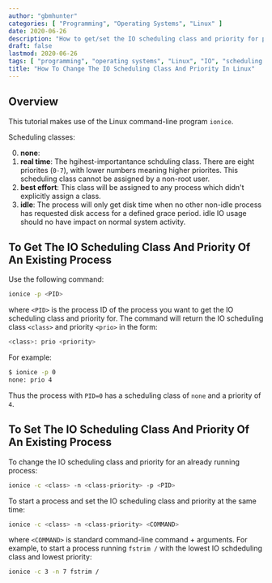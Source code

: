 ```yaml
---
author: "gbmhunter"
categories: [ "Programming", "Operating Systems", "Linux" ]
date: 2020-06-26
description: "How to get/set the IO scheduling class and priority for processes running in Linux via the command-line."
draft: false
lastmod: 2020-06-26
tags: [ "programming", "operating systems", "Linux", "IO", "scheduling class", "priority", "processes", "command-line", "ionice" ]
title: "How To Change The IO Scheduling Class And Priority In Linux"
---
```


## Overview

This tutorial makes use of the Linux command-line program `ionice`.

Scheduling classes:

0. **none**: 
1. **real time**: The hgihest-importantance schduling class. There are eight priorites (`0-7`), with lower numbers meaning higher priorites. This scheduling class cannot be assigned by a non-root user.
2. **best effort**: This class will be assigned to any process which didn't explicitly assign a class.
3. **idle**: The process will only get disk time when no other non-idle process has requested disk access for a defined grace period. idle IO usage should no have impact on normal system activity.

## To Get The IO Scheduling Class And Priority Of An Existing Process

Use the following command:

```bash
ionice -p <PID>
```

where `<PID>` is the process ID of the process you want to get the IO scheduling class and priority for. The command will return the IO scheduling class `<class>` and priority `<prio>` in the form:

```bash
<class>: prio <priority>
```

For example:

```bash
$ ionice -p 0
none: prio 4
```

Thus the process with `PID=0` has a scheduling class of `none` and a priority of `4`.

## To Set The IO Scheduling Class And Priority Of An Existing Process

To change the IO scheduling class and priority for an already running process:

```bash
ionice -c <class> -n <class-priority> -p <PID>
```

To start a process and set the IO scheduling class and priority at the same time:

```bash
ionice -c <class> -n <class-priority> <COMMAND>
```

where `<COMMAND>` is standard command-line command + arguments. For example, to start a process running `fstrim /` with the lowest IO schdeduling class and lowest priority:

```bash
ionice -c 3 -n 7 fstrim /
```